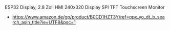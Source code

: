 ESP32 Display, 2.8 Zoll HMI 240x320 Display SPI TFT Touchscreen Monitor

* https://www.amazon.de/gp/product/B0CD1HZT3Y/ref=ppx_yo_dt_b_search_asin_title?ie=UTF8&psc=1
